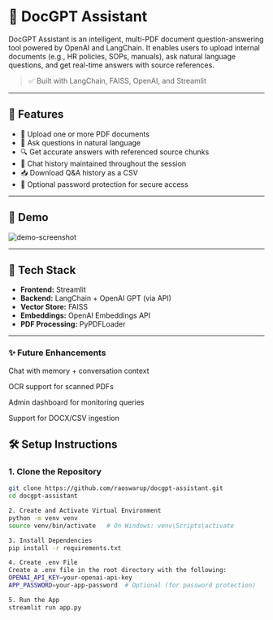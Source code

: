 # 📄 DocGPT Assistant

DocGPT Assistant is an intelligent, multi-PDF document question-answering tool powered by OpenAI and LangChain. It enables users to upload internal documents (e.g., HR policies, SOPs, manuals), ask natural language questions, and get real-time answers with source references.

> ✅ Built with LangChain, FAISS, OpenAI, and Streamlit

---

## 🚀 Features

- 📁 Upload one or more PDF documents
- 🧠 Ask questions in natural language
- 🔍 Get accurate answers with referenced source chunks
- 💬 Chat history maintained throughout the session
- 📥 Download Q&A history as a CSV
- 🔐 Optional password protection for secure access

---

## 📸 Demo

![demo-screenshot](demo_screenshot.png) <!-- Optional: Add a real screenshot here -->

---

## 🧱 Tech Stack

- **Frontend:** Streamlit
- **Backend:** LangChain + OpenAI GPT (via API)
- **Vector Store:** FAISS
- **Embeddings:** OpenAI Embeddings API
- **PDF Processing:** PyPDFLoader

---

### ✨ Future Enhancements
Chat with memory + conversation context

OCR support for scanned PDFs

Admin dashboard for monitoring queries

Support for DOCX/CSV ingestion


## 🛠️ Setup Instructions

### 1. Clone the Repository

```bash
git clone https://github.com/raoswarup/docgpt-assistant.git
cd docgpt-assistant

2. Create and Activate Virtual Environment
python -m venv venv
source venv/bin/activate   # On Windows: venv\Scripts\activate

3. Install Dependencies
pip install -r requirements.txt

4. Create .env File
Create a .env file in the root directory with the following:
OPENAI_API_KEY=your-openai-api-key
APP_PASSWORD=your-app-password  # Optional (for password protection)

5. Run the App
streamlit run app.py

